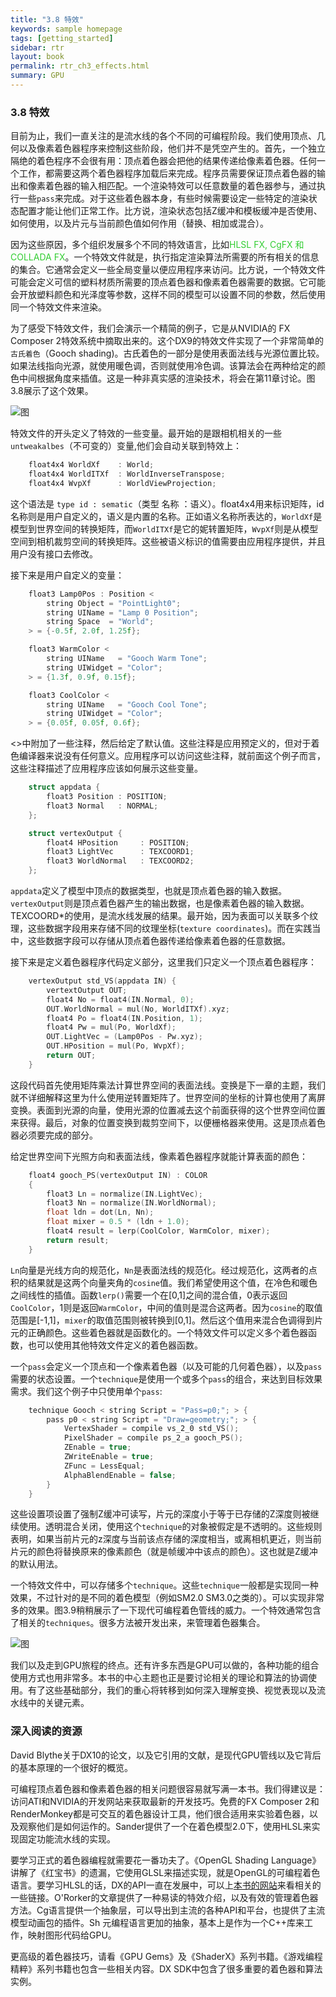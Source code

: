 ```yaml
---
title: "3.8 特效"
keywords: sample homepage
tags: [getting_started]
sidebar: rtr
layout: book
permalink: rtr_ch3_effects.html
summary: GPU
---
```


### 3.8 特效
目前为止，我们一直关注的是流水线的各个不同的可编程阶段。我们使用顶点、几何以及像素着色器程序来控制这些阶段，他们并不是凭空产生的。首先，一个独立隔绝的着色程序不会很有用：顶点着色器会把他的结果传递给像素着色器。任何一个工作，都需要这两个着色器程序加载后来完成。程序员需要保证顶点着色器的输出和像素着色器的输入相匹配。一个渲染特效可以任意数量的着色器参与，通过执行一些`pass`来完成。对于这些着色器本身，有些时候需要设定一些特定的渲染状态配置才能让他们正常工作。比方说，渲染状态包括Z缓冲和模板缓冲是否使用、如何使用，以及片元与当前颜色值如何作用（替换、相加或混合）。

因为这些原因，多个组织发展多个不同的特效语言，比如<font color="limegreen">HLSL FX, CgFX 和 COLLADA FX</font>。一个特效文件就是，执行指定渲染算法所需要的所有相关的信息的集合。它通常会定义一些全局变量以便应用程序来访问。比方说，一个特效文件可能会定义可信的塑料材质所需要的顶点着色器和像素着色器需要的数据。它可能会开放塑料颜色和光泽度等参数，这样不同的模型可以设置不同的参数，然后使用同一个特效文件来渲染。

为了感受下特效文件，我们会演示一个精简的例子，它是从NVIDIA的 FX Composer 2特效系统中摘取出来的。这个DX9的特效文件实现了一个非常简单的`古氏着色`（Gooch shading)。古氏着色的一部分是使用表面法线与光源位置比较。如果法线指向光源，就使用暖色调，否则就使用冷色调。该算法会在两种给定的颜色中间根据角度来插值。这是一种非真实感的渲染技术，将会在第11章讨论。图3.8展示了这个效果。

![图](/images/RTR3.03.08.png)

特效文件的开头定义了特效的一些变量。最开始的是跟相机相关的一些`untweakalbes`（不可变的）变量,他们会自动关联到特效上：

``` c
	float4x4 WorldXf    : World;
	float4x4 WorldITXf  : WorldInverseTranspose;
	float4x4 WvpXf      : WorldViewProjection;
```

这个语法是 `type id : sematic`（类型 名称 ：语义）。float4x4用来标识矩阵，id名称则是用户自定义的，语义是内置的名称。正如语义名称所表达的，`WorldXf`是模型到世界空间的转换矩阵，而`WorldITXf`是它的妮转置矩阵，`WvpXf`则是从模型空间到相机裁剪空间的转换矩阵。这些被语义标识的值需要由应用程序提供，并且用户没有接口去修改。

接下来是用户自定义的变量：

``` c
	float3 Lamp0Pos : Position <
		string Object = "PointLight0";
		string UIName = "Lamp 0 Position";
		string Space  = "World";
	> = {-0.5f, 2.0f, 1.25f};

	float3 WarmColor <
		string UIName   = "Gooch Warm Tone";
		string UIWidget = "Color";
	> = {1.3f, 0.9f, 0.15f};

	float3 CoolColor <
		string UIName   = "Gooch Cool Tone";
		string UIWidget = "Color";
	> = {0.05f, 0.05f, 0.6f};
```

<>中附加了一些注释，然后给定了默认值。这些注释是应用预定义的，但对于着色编译器来说没有任何意义。应用程序可以访问这些注释，就前面这个例子而言，这些注释描述了应用程序应该如何展示这些变量。

``` c
	struct appdata {
		float3 Position : POSITION;
		float3 Normal   : NORMAL;
	};

	struct vertexOutput {
		float4 HPosition     : POSITION;
		float3 LightVec      : TEXCOORD1;
		float3 WorldNormal   : TEXCOORD2;
	};
```

`appdata`定义了模型中顶点的数据类型，也就是顶点着色器的输入数据。`vertexOutput`则是顶点着色器产生的输出数据，也是像素着色器的输入数据。TEXCOORD*的使用，是流水线发展的结果。最开始，因为表面可以关联多个纹理，这些数据字段用来存储不同的纹理坐标(`texture coordinates`)。而在实践当中，这些数据字段可以存储从顶点着色器传递给像素着色器的任意数据。

接下来是定义着色器程序代码定义部分，这里我们只定义一个顶点着色器程序：

``` c
	vertexOutput std_VS(appdata IN) {
		vertextOutput OUT;
		float4 No = float4(IN.Normal, 0);
		OUT.WorldNormal = mul(No, WorldITXf).xyz;
		float4 Po = float4(IN.Position, 1);
		float4 Pw = mul(Po, WorldXf);
		OUT.LightVec = (Lamp0Pos - Pw.xyz);
		OUT.HPosition = mul(Po, WvpXf);
		return OUT;
	}
```

这段代码首先使用矩阵乘法计算世界空间的表面法线。变换是下一章的主题，我们就不详细解释这里为什么使用逆转置矩阵了。世界空间的坐标的计算也使用了离屏变换。表面到光源的向量，使用光源的位置减去这个前面获得的这个世界空间位置来获得。最后，对象的位置变换到裁剪空间下，以便栅格器来使用。这是顶点着色器必须要完成的部分。

给定世界空间下光照方向和表面法线，像素着色器程序就能计算表面的颜色：

``` c
	float4 gooch_PS(vertexOutput IN) : COLOR
	{
		float3 Ln = normalize(IN.LightVec);
		float3 Nn = normalize(IN.WorldNormal);
		float ldn = dot(Ln, Nn);
		float mixer = 0.5 * (ldn + 1.0);
		float4 result = lerp(CoolColor, WarmColor, mixer);
		return result;
	}
```

`Ln`向量是光线方向的规范化，`Nn`是表面法线的规范化。经过规范化，这两者的点积的结果就是这两个向量夹角的`cosine`值。我们希望使用这个值，在冷色和暖色之间线性的插值。函数`lerp()`需要一个在[0,1]之间的混合值，0表示返回`CoolColor`，1则是返回`WarmColor`，中间的值则是混合这两者。因为`cosine`的取值范围是[-1,1]，`mixer`的取值范围则被转换到[0,1]。然后这个值用来混合色调得到片元的正确颜色。这些着色器就是函数化的。一个特效文件可以定义多个着色器函数，也可以使用其他特效文件定义的着色器函数。

一个`pass`会定义一个顶点和一个像素着色器（以及可能的几何着色器），以及`pass`需要的状态设置。一个`technique`是使用一个或多个`pass`的组合，来达到目标效果需求。我们这个例子中只使用单个`pass`:

``` c
	technique Gooch < string Script = "Pass=p0;"; > {
		pass p0 < string Script = "Draw=geometry;"; > {
			VertexShader = compile vs_2_0 std_VS();
			PixelShader = compile ps_2_a gooch_PS();
			ZEnable = true;
			ZWriteEnable = true;
			ZFunc = LessEqual;
			AlphaBlendEnable = false;
		}
	}
```

这些设置项设置了强制Z缓冲可读写，片元的深度小于等于已存储的Z深度则被继续使用。透明混合关闭，使用这个`technique`的对象被假定是不透明的。这些规则表明，如果当前片元的z深度与当前该点存储的深度相当，或离相机更近，则当前片元的颜色将替换原来的像素颜色（就是帧缓冲中该点的颜色）。这也就是Z缓冲的默认用法。

一个特效文件中，可以存储多个`technique`。这些`technique`一般都是实现同一种效果，不过针对的是不同的着色模型（例如SM2.0 SM3.0之类的）。可以实现非常多的效果。图3.9稍稍展示了一下现代可编程着色管线的威力。一个特效通常包含了相关的`techniques`。很多方法被开发出来，来管理着色器集合。

![图](/images/RTR3.03.09.png)

我们以及走到GPU旅程的终点。还有许多东西是GPU可以做的，各种功能的组合使用方式也用非常多。本书的中心主题也正是要讨论相关的理论和算法的协调使用。有了这些基础部分，我们的重心将转移到如何深入理解变换、视觉表现以及流水线中的关键元素。


### 深入阅读的资源
David Blythe关于DX10的论文，以及它引用的文献，是现代GPU管线以及它背后的基本原理的一个很好的概览。

可编程顶点着色器和像素着色器的相关问题很容易就写满一本书。我们得建议是：访问ATI和NVIDIA的开发网站来获取最新的开发技巧。免费的FX Composer 2和RenderMonkey都是可交互的着色器设计工具，他们很合适用来实验着色器，以及观察他们是如何运作的。Sander提供了一个在着色模型2.0下，使用HLSL来实现固定功能流水线的实现。

要学习正式的着色器编程就需要花一番功夫了。《OpenGL Shading Language》讲解了《红宝书》的遗漏，它使用GLSL来描述实现，就是OpenGL的可编程着色语言。要学习HLSL的话，DX的API一直在发展中，可以上[本书的网站](http://www.realtimerendering.com)来看相关的一些链接。O'Rorker的文章提供了一种易读的特效介绍，以及有效的管理着色器方法。Cg语言提供一个抽象层，可以导出到主流的各种API和平台，也提供了主流模型动画包的插件。Sh 元编程语言更加的抽象，基本上是作为一个C++库来工作，映射图形代码给GPU。

更高级的着色器技巧，请看《GPU Gems》及《ShaderX》系列书籍。《游戏编程精粹》系列书籍也包含一些相关内容。DX SDK中包含了很多重要的着色器和算法实例。


